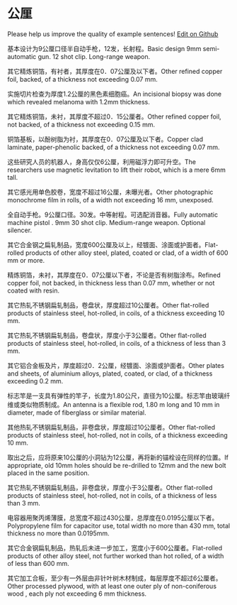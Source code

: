 # 公厘

Please help us improve the quality of example sentences! [Edit on Github](https://github.com/jiyushe/jiyu-example-sentence-source/blob/main/chinese/gongli_1.md)

<p><span class="chinese">基本设计为9公厘口径半自动手枪，12发，长射程。</span><span class="english">Basic design 9mm semi-automatic gun. 12 shot clip. Long-range weapon.</span></p>

<p><span class="chinese">其它精炼铜箔，有衬者，其厚度在0．07公厘及以下者。</span><span class="english">Other refined copper foil, backed, of a thickness not exceeding 0.07 mm.</span></p>

<p><span class="chinese">实施切片检查为厚度1.2公厘的黑色素细胞癌。</span><span class="english">An incisional biopsy was done which revealed melanoma with 1.2mm thickness.</span></p>

<p><span class="chinese">其它精炼铜箔，未衬，其厚度不超过0．15公厘者。</span><span class="english">Other refined copper foil, not backed, of a thickness not exceeding 0.15 mm.</span></p>

<p><span class="chinese">铜箔基板，以酚树脂为衬，其厚度在0．07公厘及以下者。</span><span class="english">Copper clad laminate, paper-phenolic backed, of a thickness not exceeding 0.07 mm.</span></p>

<p><span class="chinese">这些研究人员的机器人，身高仅仅6公厘，利用磁浮力即可升空。</span><span class="english">The researchers use magnetic levitation to lift their robot, which is a mere 6mm tall.</span></p>

<p><span class="chinese">其它感光用单色胶卷，宽度不超过16公厘，未曝光者。</span><span class="english">Other photographic monochrome film in rolls, of a width not exceeding 16 mm, unexposed.</span></p>

<p><span class="chinese">全自动手枪。9公厘口径。30发。中等射程。可选配消音器。</span><span class="english">Fully automatic machine pistol . 9mm 30 shot clip. Medium-range weapon. Optional silencer.</span></p>

<p><span class="chinese">其它合金钢之扁轧制品，宽度600公厘及以上，经镀面、涂面或护面者。</span><span class="english">Flat-rolled products of other alloy steel, plated, coated or clad, of a width of 600 mm or more.</span></p>

<p><span class="chinese">精炼铜箔，未衬，其厚度在0．07公厘以下者，不论是否有树脂涂布。</span><span class="english">Refined copper foil, not backed, in thickness less than 0.07 mm, whether or not coated with resin.</span></p>

<p><span class="chinese">其它热轧不锈钢扁轧制品，卷盘状，厚度超过10公厘者。</span><span class="english">Other flat-rolled products of stainless steel, hot-rolled, in coils, of a thickness exceeding 10 mm.</span></p>

<p><span class="chinese">其它热轧不锈钢扁轧制品，卷盘状，厚度小于3公厘者。</span><span class="english">Other flat-rolled products of stainless steel, hot-rolled, in coils, of a thickness of less than 3 mm.</span></p>

<p><span class="chinese">其它铝合金板及片，厚度超过0．2公厘，经镀面、涂面或护面者。</span><span class="english">Other plates and sheets, of aluminium alloys, plated, coated, or clad, of a thickness exceeding 0.2 mm.</span></p>

<p><span class="chinese">标志竿是一支具有弹性的竿子，长度为1.80公尺，直径为10公厘。标志竿由玻璃纤维或类似物质制成。</span><span class="english">An antenna is a flexible rod, 1.80 m long and 10 mm in diameter, made of fiberglass or similar material.</span></p>

<p><span class="chinese">其他热轧不锈钢扁轧制品，非卷盘状，厚度超过10公厘者。</span><span class="english">Other flat-rolled products of stainless steel, hot-rolled, not in coils, of a thickness exceeding 10 mm.</span></p>

<p><span class="chinese">取出之后，应将原来10公厘的小洞钻为12公厘，再将新的锚栓设在同样的位置。</span><span class="english">If appropriate, old 10mm holes should be re-drilled to 12mm and the new bolt placed in the same position.</span></p>

<p><span class="chinese">其它热轧不锈钢扁轧制品，非卷盘状，厚度小于3公厘者。</span><span class="english">Other flat-rolled products of stainless steel, hot-rolled, not in coils, of a thickness of less than 3 mm.</span></p>

<p><span class="chinese">电容器用聚丙烯薄膜，总宽度不超过430公厘，总厚度在0.0195公厘以下者。</span><span class="english">Polypropylene film for capacitor use, total width no more than 430 mm, total thickness no more than 0.0195mm.</span></p>

<p><span class="chinese">其它合金钢扁轧制品，热轧后未进一步加工，宽度小于600公厘者。</span><span class="english">Flat-rolled products of other alloy steel, not further worked than hot rolled, of a width of less than 600 mm.</span></p>

<p><span class="chinese">其它加工合板，至少有一外层由非针叶树木材制成，每层厚度不超过6公厘者。</span><span class="english">Other processed plywood, with at least one outer ply of non-coniferous wood , each ply not exceeding 6 mm thickness.</span></p>

